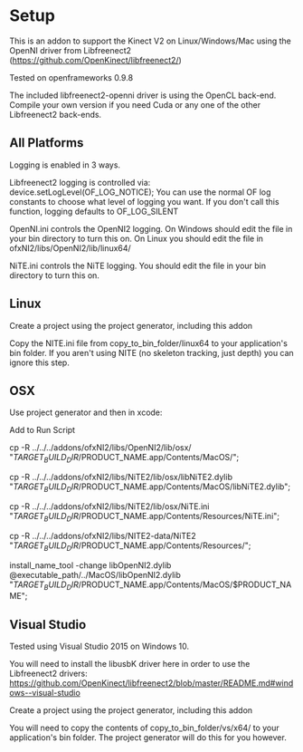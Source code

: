 Setup
========
This is an addon to support the Kinect V2 on Linux/Windows/Mac using the OpenNI driver from Libfreenect2 (https://github.com/OpenKinect/libfreenect2/) 

Tested on openframeworks 0.9.8

The included libfreenect2-openni driver is using the OpenCL back-end. Compile your own version if you need Cuda or any one of the other Libfreenect2 back-ends.

All Platforms
-------------
Logging is enabled in 3 ways.

Libfreenect2 logging is controlled via: device.setLogLevel(OF_LOG_NOTICE); You can use the normal OF log constants to choose what level of logging you want. If you don't call this function, logging defaults to OF_LOG_SILENT

OpenNI.ini controls the OpenNI2 logging. On Windows should edit the file in your bin directory to turn this on. On Linux you should edit the file in ofxNI2/libs/OpenNI2/lib/linux64/

NiTE.ini controls the NiTE logging. You should edit the file in your bin directory to turn this on.


Linux
-------
Create a project using the project generator, including this addon

Copy the NITE.ini file from copy_to_bin_folder/linux64 to your application's bin folder. If you aren't using NITE (no skeleton tracking, just depth) you can ignore this step.

OSX
---
Use project generator and then in xcode:

Add to Run Script

cp -R ../../../addons/ofxNI2/libs/OpenNI2/lib/osx/ "$TARGET_BUILD_DIR/$PRODUCT_NAME.app/Contents/MacOS/"; 

cp -R ../../../addons/ofxNI2/libs/NiTE2/lib/osx/libNiTE2.dylib "$TARGET_BUILD_DIR/$PRODUCT_NAME.app/Contents/MacOS/libNiTE2.dylib";

cp -R ../../../addons/ofxNI2/libs/NiTE2/lib/osx/NiTE.ini "$TARGET_BUILD_DIR/$PRODUCT_NAME.app/Contents/Resources/NiTE.ini";

cp -R ../../../addons/ofxNI2/libs/NITE2-data/NiTE2 "$TARGET_BUILD_DIR/$PRODUCT_NAME.app/Contents/Resources/";

install_name_tool -change libOpenNI2.dylib @executable_path/../MacOS/libOpenNI2.dylib "$TARGET_BUILD_DIR/$PRODUCT_NAME.app/Contents/MacOS/$PRODUCT_NAME";


Visual Studio
-------------
Tested using Visual Studio 2015 on Windows 10.

You will need to install the libusbK  driver here in order to use the Libfreenect2 drivers:
https://github.com/OpenKinect/libfreenect2/blob/master/README.md#windows--visual-studio

Create a project using the project generator, including this addon

You will need to copy the contents of copy_to_bin_folder/vs/x64/ to your application's bin folder. The project generator will do this for you however.
